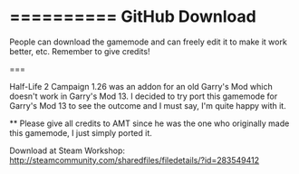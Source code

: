 ==========
GitHub Download
==========

People can download the gamemode and can freely edit it to make it work better, etc.
Remember to give credits!

===


Half-Life 2 Campaign 1.26 was an addon for an old Garry's Mod which doesn't work in Garry's Mod 13. I decided to try port this gamemode for Garry's Mod 13 to see the outcome and I must say, I'm quite happy with it.

** Please give all credits to AMT since he was the one who originally made this gamemode, I just simply ported it. 

Download at Steam Workshop: http://steamcommunity.com/sharedfiles/filedetails/?id=283549412
